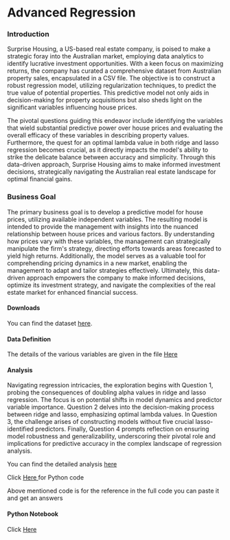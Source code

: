 # Advanced Regression

<h3> Introduction </h3>
<p> Surprise Housing, a US-based real estate company, is poised to make a strategic foray into the Australian market, employing data analytics to identify lucrative investment opportunities. With a keen focus on maximizing returns, the company has curated a comprehensive dataset from Australian property sales, encapsulated in a CSV file. The objective is to construct a robust regression model, utilizing regularization techniques, to predict the true value of potential properties. This predictive model not only aids in decision-making for property acquisitions but also sheds light on the significant variables influencing house prices.

<br>

The pivotal questions guiding this endeavor include identifying the variables that wield substantial predictive power over house prices and evaluating the overall efficacy of these variables in describing property values. Furthermore, the quest for an optimal lambda value in both ridge and lasso regression becomes crucial, as it directly impacts the model's ability to strike the delicate balance between accuracy and simplicity. Through this data-driven approach, Surprise Housing aims to make informed investment decisions, strategically navigating the Australian real estate landscape for optimal financial gains. </p>

<h3> Business Goal </h3>
<p> The primary business goal is to develop a predictive model for house prices, utilizing available independent variables. The resulting model is intended to provide the management with insights into the nuanced relationship between house prices and various factors. By understanding how prices vary with these variables, the management can strategically manipulate the firm's strategy, directing efforts towards areas forecasted to yield high returns. Additionally, the model serves as a valuable tool for comprehending pricing dynamics in a new market, enabling the management to adapt and tailor strategies effectively. Ultimately, this data-driven approach empowers the company to make informed decisions, optimize its investment strategy, and navigate the complexities of the real estate market for enhanced financial success. </p>

<h4> Downloads </h4>

<p>You can find the dataset <a href="https://ml-course3-upgrad.s3.amazonaws.com/Assignment_+Advanced+Regression/train.csv">here</a>.</p>

<h4>Data Definition</h4>
<p>The details of the various variables are given in the file <a href="https://cdn.upgrad.com/UpGrad/temp/87f67e28-c47e-4725-ae3c-111142c7eaba/data_description.txt"> Here </a> </p>

<h4> Analysis </h4>
<p> Navigating regression intricacies, the exploration begins with Question 1, probing the consequences of doubling alpha values in ridge and lasso regression. The focus is on potential shifts in model dynamics and predictor variable importance. Question 2 delves into the decision-making process between ridge and lasso, emphasizing optimal lambda values. In Question 3, the challenge arises of constructing models without five crucial lasso-identified predictors. Finally, Question 4 prompts reflection on ensuring model robustness and generalizability, underscoring their pivotal role and implications for predictive accuracy in the complex landscape of regression analysis. </p>
<p>You can find the detailed analysis <a href="https://github.com/poronita/Advanced_Regression/blob/main/Assignment_Analyis%20.pdf">here</a> </p>
<p> Click <a href="https://github.com/poronita/Advanced_Regression/blob/main/Assignment%20Regression%20Part%202.ipynb"> Here </a> for Python code </p>
<p> Above mentioned code is for the reference in the full code you can paste it and get an answers </p>

<h4> Python Notebook </h4>
<p> Click <a href="https://github.com/poronita/Advanced_Regression/blob/main/Assignment%20Regression%20Part%202.ipynb"> Here </a> </p>
